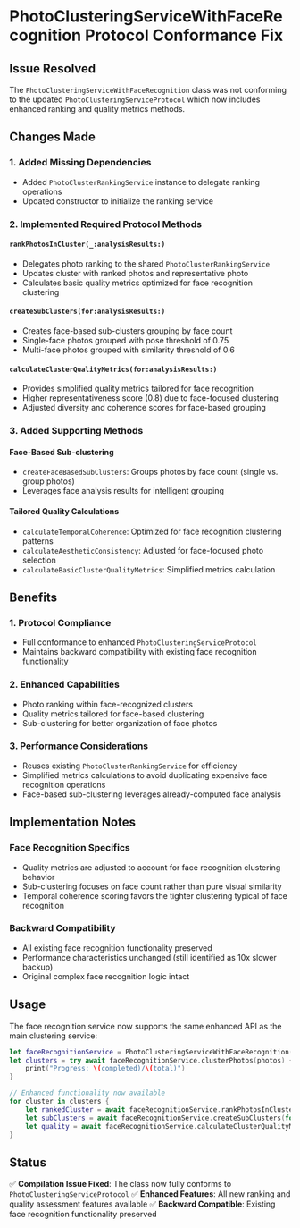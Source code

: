 # PhotoClusteringServiceWithFaceRecognition Protocol Conformance Fix

## Issue Resolved
The `PhotoClusteringServiceWithFaceRecognition` class was not conforming to the updated `PhotoClusteringServiceProtocol` which now includes enhanced ranking and quality metrics methods.

## Changes Made

### 1. Added Missing Dependencies
- Added `PhotoClusterRankingService` instance to delegate ranking operations
- Updated constructor to initialize the ranking service

### 2. Implemented Required Protocol Methods

#### `rankPhotosInCluster(_:analysisResults:)`
- Delegates photo ranking to the shared `PhotoClusterRankingService`
- Updates cluster with ranked photos and representative photo
- Calculates basic quality metrics optimized for face recognition clustering

#### `createSubClusters(for:analysisResults:)`
- Creates face-based sub-clusters grouping by face count
- Single-face photos grouped with pose threshold of 0.75
- Multi-face photos grouped with similarity threshold of 0.6

#### `calculateClusterQualityMetrics(for:analysisResults:)`
- Provides simplified quality metrics tailored for face recognition
- Higher representativeness score (0.8) due to face-focused clustering
- Adjusted diversity and coherence scores for face-based grouping

### 3. Added Supporting Methods

#### Face-Based Sub-clustering
- `createFaceBasedSubClusters`: Groups photos by face count (single vs. group photos)
- Leverages face analysis results for intelligent grouping

#### Tailored Quality Calculations
- `calculateTemporalCoherence`: Optimized for face recognition clustering patterns
- `calculateAestheticConsistency`: Adjusted for face-focused photo selection
- `calculateBasicClusterQualityMetrics`: Simplified metrics calculation

## Benefits

### 1. Protocol Compliance
- Full conformance to enhanced `PhotoClusteringServiceProtocol`
- Maintains backward compatibility with existing face recognition functionality

### 2. Enhanced Capabilities
- Photo ranking within face-recognized clusters
- Quality metrics tailored for face-based clustering
- Sub-clustering for better organization of face photos

### 3. Performance Considerations
- Reuses existing `PhotoClusterRankingService` for efficiency
- Simplified metrics calculations to avoid duplicating expensive face recognition operations
- Face-based sub-clustering leverages already-computed face analysis

## Implementation Notes

### Face Recognition Specifics
- Quality metrics are adjusted to account for face recognition clustering behavior
- Sub-clustering focuses on face count rather than pure visual similarity
- Temporal coherence scoring favors the tighter clustering typical of face recognition

### Backward Compatibility
- All existing face recognition functionality preserved
- Performance characteristics unchanged (still identified as 10x slower backup)
- Original complex face recognition logic intact

## Usage

The face recognition service now supports the same enhanced API as the main clustering service:

```swift
let faceRecognitionService = PhotoClusteringServiceWithFaceRecognition()
let clusters = try await faceRecognitionService.clusterPhotos(photos) { completed, total in
    print("Progress: \(completed)/\(total)")
}

// Enhanced functionality now available
for cluster in clusters {
    let rankedCluster = await faceRecognitionService.rankPhotosInCluster(cluster, analysisResults: analysisResults)
    let subClusters = await faceRecognitionService.createSubClusters(for: cluster, analysisResults: analysisResults)
    let quality = await faceRecognitionService.calculateClusterQualityMetrics(for: cluster, analysisResults: analysisResults)
}
```

## Status
✅ **Compilation Issue Fixed**: The class now fully conforms to `PhotoClusteringServiceProtocol`
✅ **Enhanced Features**: All new ranking and quality assessment features available
✅ **Backward Compatible**: Existing face recognition functionality preserved